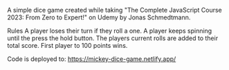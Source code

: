 A simple dice game created while taking "The Complete JavaScript Course 2023: From Zero to Expert!" on Udemy by Jonas Schmedtmann.

Rules
A player loses their turn if they roll a one.
A player keeps spinning until the press the hold button.
The players current rolls are added to their total score.
First player to 100 points wins.

Code is deployed to: https://mickey-dice-game.netlify.app/